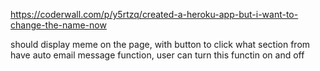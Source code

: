 https://coderwall.com/p/y5rtzq/created-a-heroku-app-but-i-want-to-change-the-name-now

should display meme on the page, with button to click what section from
have auto email message function, user can turn this functin on and off